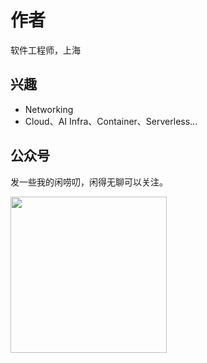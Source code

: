 # 作者

软件工程师，上海

## 兴趣

- Networking
- Cloud、AI Infra、Container、Serverless...

## 公众号

发一些我的闲唠叨，闲得无聊可以关注。
<div  align="left">
	<img src="./assets/qrcode-v2.png" width = "250"  align=center />
</div>

<div style="display: none">

《深入高可用系统原理与设计》

第一章《云原生》 one
第二章《极致网络》 one
第三章《Linux 内核》 one
第五章《分布式事务》  one
第六章《分布式共识》 待处理 
第四章《负载均衡》 待处理 

第七章《容器编排技术》done
第八章《服务网格》 done 
第九章《可观测技术》done 
第十章《gitops 》待处理 

</div>

